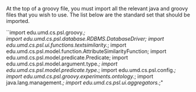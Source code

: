 At the top of a groovy file, you must import all the relevant java and groovy files that you wish to use. The list below are the standard set that should be imported.

``import edu.umd.cs.psl.groovy.*; <br>
import edu.umd.cs.psl.database.RDBMS.DatabaseDriver;
import edu.umd.cs.psl.ui.functions.textsimilarity.*;
import edu.umd.cs.psl.model.function.AttributeSimilarityFunction;
import edu.umd.cs.psl.model.predicate.Predicate;
import edu.umd.cs.psl.model.argument.type.*;
import edu.umd.cs.psl.model.predicate.type.*;
import edu.umd.cs.psl.config.*;
import edu.umd.cs.psl.groovy.experiments.ontology.*;
import java.lang.management.*;
import edu.umd.cs.psl.ui.aggregators.*;"